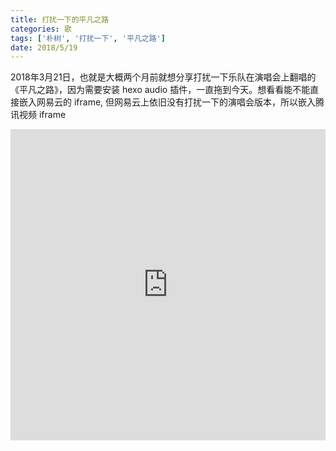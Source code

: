 ```yaml
---
title: 打扰一下的平凡之路
categories: 歌
tags: ['朴树', '打扰一下', '平凡之路']
date: 2018/5/19
---
```



2018年3月21日，也就是大概两个月前就想分享打扰一下乐队在演唱会上翻唱的《平凡之路》，因为需要安装 hexo audio 插件，一直拖到今天。想看看能不能直接嵌入网易云的 iframe, 但网易云上依旧没有打扰一下的演唱会版本，所以嵌入腾讯视频 iframe

<!-- more -->

<iframe frameborder="0" src="https://v.qq.com/iframe/player.html?vid=s0381c6dl5h&tiny=0&auto=0" allowfullscreen class="pingfan-iframe"></iframe>

<style>

.pingfan-iframe {
  width: 100%;
  height: 498px;
}

@media(max-width: 768px) {
    .pingfan-iframe {
      height: 200px;
    }
}

</style>







